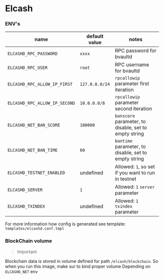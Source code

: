 Elcash
============================

### ENV's

| name | default value | notes |
|------|-------|-------|
| `ELCASHD_RPC_PASSWORD` | `xxxx` | RPC password for bvaultd 
| `ELCASHD_RPC_USER` | `root` | RPC username for bvaultd 
| `ELCASHD_RPC_ALLOW_IP_FIRST` | `127.0.0.0/24` | `rpcallowip` parameter first iteration 
| `ELCASHD_RPC_ALLOW_IP_SECOND` | `10.0.0.0/8` | `rpcallowip` parameter second iteration 
| `ELCASHD_NET_BAN_SCORE` | `100000` | `banscore` parameter, to disable, set to empty string 
| `ELCASHD_NET_BAN_TIME` | `60` | `bantime` parameter, to disable, set to empty string 
| `ELCASHD_TESTNET_ENABLED` | undefined | Allowed: `1`, so set if you want to run in testnet
| `ELCASHD_SERVER` | `1` | Allowed: `1` `server` parameter
| `ELCASHD_TXINDEX` | undefined | Allowed: `1` `txindex` parameter


For more information how config is generated see template: `templates/elcashd.conf.tmpl`


### BlockChain volume

> Important 

Blockchain data is stored in volume defined for path `/elcash/blockchain`. So when you run this image, make sur to bind proper volume 
Depending on `ELCASHD_NET` env
